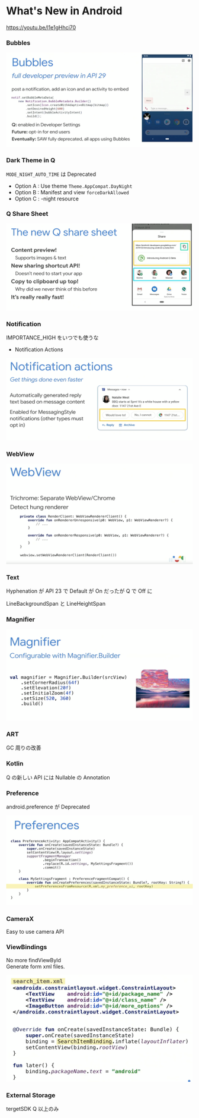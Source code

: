 # What's New in Android

https://youtu.be/l1e1gHhci70

### Bubbles  

<img src="img/1_1.png" />

### Dark Theme in Q

`MODE_NIGHT_AUTO_TIME` は Deprecated   

- Option A : Use theme
`Theme.AppCompat.DayNight`
- Option B : Manifest and view
`forceDarkAllowed`  
- Option C : -night resource  

### Q Share Sheet

<img src="img/1_2.png" />

### Notification  

IMPORTANCE_HIGH をいつでも使うな   

- Notification Actions    

<img src="img/1_3.png" />

### WebView  

<img src="img/1_4.png" />

### Text  

Hyphenation が API 23 で Default が On だったが Q で Off に  

LineBackgroundSpan と LineHeightSpan

### Magnifier  

<img src="img/1_5.png" />  

### ART  

GC 周りの改善  

### Kotlin

Q の新しい API には Nullable の Annotation  

### Preference  
android.preference が Deprecated   

<img src="img/1_6.png" />  

### CameraX  

Easy to use camera API  

### ViewBindings  

No more findViewById  
Generate form xml files.  

<img src="img/1_7.png" />  

### External Storage  

tergetSDK Q 以上のみ  
